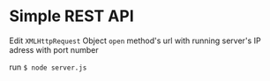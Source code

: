 # Simple REST API   
   
Edit `XMLHttpRequest` Object `open` method's url with running server's IP adress with port number

run `$ node server.js`